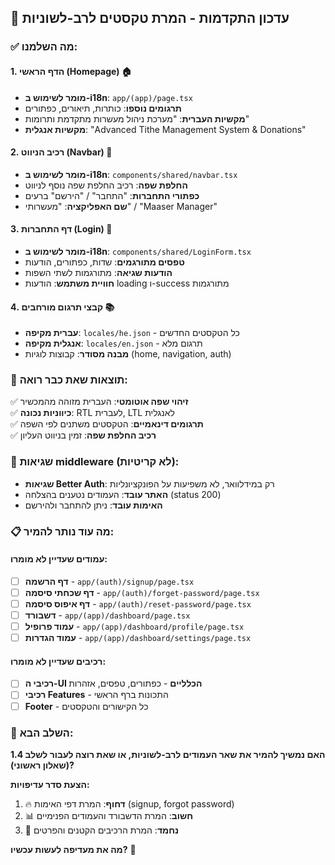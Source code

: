 ## 🎉 עדכון התקדמות - המרת טקסטים לרב-לשוניות

### ✅ מה השלמנו:

#### 1. **הדף הראשי (Homepage)** 🏠

- **מוּמר לשימוש ב-i18n**: `app/(app)/page.tsx`
- **תרגומים נוספו**: כותרות, תיאורים, כפתורים
- **מקשיות העברית**: "מערכת ניהול מעשרות מתקדמת ותרומות"
- **מקשיות אנגלית**: "Advanced Tithe Management System & Donations"

#### 2. **רכיב הניווט (Navbar)** 🧭

- **מוּמר לשימוש ב-i18n**: `components/shared/navbar.tsx`
- **החלפת שפה**: רכיב החלפת שפה נוסף לניווט
- **כפתורי התחברות**: "התחבר" / "הירשם" ברעים
- **שם האפליקציה**: "מעשרותי" / "Maaser Manager"

#### 3. **דף התחברות (Login)** 🔐

- **מוּמר לשימוש ב-i18n**: `components/shared/LoginForm.tsx`
- **טפסים מתורגמים**: שדות, כפתורים, הודעות
- **הודעות שגיאה**: מתורגמות לשתי השפות
- **חוויית משתמש**: הודעות loading ו-success מתורגמות

#### 4. **קבצי תרגום מורחבים** 📚

- **עברית מקיפה**: `locales/he.json` - כל הטקסטים החדשים
- **אנגלית מקיפה**: `locales/en.json` - תרגום מלא
- **מבנה מסודר**: קבוצות לוגיות (home, navigation, auth)

### 📱 **תוצאות שאת כבר רואה:**

✅ **זיהוי שפה אוטומטי**: העברית מזוהה מהמכשיר  
✅ **כיווניות נכונה**: RTL לעברית, LTL לאנגלית  
✅ **תרגומים דינאמיים**: הטקסטים משתנים לפי השפה  
✅ **רכיב החלפת שפה**: זמין בניווט העליון

### 🔧 **שגיאות middleware (לא קריטיות):**

- **שגיאות Better Auth**: רק במידלוואר, לא משפיעות על הפונקציונליות
- **האתר עובד**: העמודים נטענים בהצלחה (status 200)
- **האימות עובד**: ניתן להתחבר ולהירשם

### 📋 **מה עוד נותר להמיר:**

#### עמודים שעדיין לא מומרו:

- [ ] **דף הרשמה** - `app/(auth)/signup/page.tsx`
- [ ] **דף שכחתי סיסמה** - `app/(auth)/forget-password/page.tsx`
- [ ] **דף איפוס סיסמה** - `app/(auth)/reset-password/page.tsx`
- [ ] **דשבורד** - `app/(app)/dashboard/page.tsx`
- [ ] **עמוד פרופיל** - `app/(app)/dashboard/profile/page.tsx`
- [ ] **עמוד הגדרות** - `app/(app)/dashboard/settings/page.tsx`

#### רכיבים שעדיין לא מומרו:

- [ ] **רכיבי ה-UI הכלליים** - כפתורים, טפסים, אזהרות
- [ ] **רכיבי Features** - התכונות ברף הראשי
- [ ] **Footer** - כל הקישורים והטקסטים

### 🎯 **השלב הבא:**

**האם נמשיך להמיר את שאר העמודים לרב-לשוניות, או שאת רוצה לעבור לשלב 1.4 (שאלון ראשוני)?**

**הצעת סדר עדיפויות:**

1. 🔥 **דחוף**: המרת דפי האימות (signup, forgot password)
2. 📊 **חשוב**: המרת הדשבורד והעמודים הפנימיים
3. 🎨 **נחמד**: המרת הרכיבים הקטנים והפרטים

**מה את מעדיפה לעשות עכשיו?** 🤔
